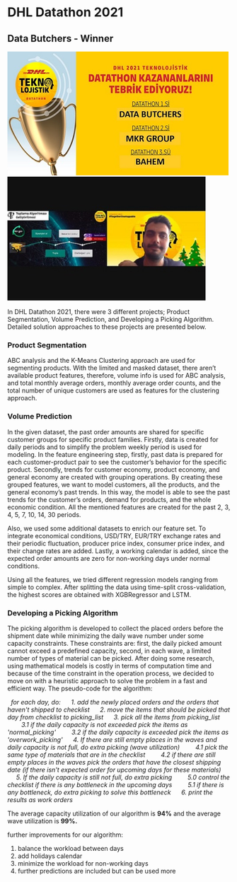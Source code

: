 # DHL Datathon 2021

## Data Butchers - Winner

[![N|Solid](https://raw.githubusercontent.com/ihkaraman/ihkaraman/main/images/dhl_datathon_winner.png)](https://www.linkedin.com/feed/update/urn:li:activity:6877662215583891456/)[![N|Solid](https://raw.githubusercontent.com/ihkaraman/ihkaraman/main/images/dhl_datathon_presentation.png)](https://www.linkedin.com/feed/update/urn:li:activity:6877662215583891456/)

In DHL Datathon 2021, there were 3 different projects; Product Segmentation, Volume Prediction, and Developing a Picking Algorithm. Detailed solution approaches to these projects are presented below.

### Product Segmentation

ABC analysis and the K-Means Clustering approach are used for segmenting products. With the limited and masked dataset, there aren’t available product features, therefore, volume info is used for ABC analysis, and total monthly average orders, monthly average order counts, and the total number of unique customers are used as features for the clustering approach.

### Volume Prediction

In the given dataset, the past order amounts are shared for specific customer groups for specific product families. Firstly, data is created for daily periods and to simplify the problem weekly period is used for modeling. In the feature engineering step, firstly, past data is prepared for each customer-product pair to see the customer’s behavior for the specific product. Secondly, trends for customer economy, product economy, and general economy are created with grouping operations. By creating these grouped features, we want to model customers, all the products, and the general economy’s past trends. In this way, the model is able to see the past trends for the customer’s orders, demand for products, and the whole economic condition. All the mentioned features are created for the past 2, 3, 4, 5, 7, 10, 14, 30 periods. 

Also, we used some additional datasets to enrich our feature set. To integrate economical conditions, USD/TRY, EUR/TRY exchange rates and their periodic fluctuation, producer price index, consumer price index, and their change rates are added. Lastly, a working calendar is added, since the expected order amounts are zero for non-working days under normal conditions. 

Using all the features, we tried different regression models ranging from simple to complex. After splitting the data using time-split cross-validation, the highest scores are obtained with XGBRegressor and LSTM. 

### Developing a Picking Algorithm

The picking algorithm is developed to collect the placed orders before the shipment date while minimizing the daily wave number under some capacity constraints. These constraints are: first, the daily picked amount cannot exceed a predefined capacity, second, in each wave, a limited number of types of material can be picked. After doing some research, using mathematical models is costly in terms of computation time and because of the time constraint in the operation process, we decided to move on with a heuristic approach to solve the problem in a fast and efficient way. The pseudo-code for the algorithm:

<em>&nbsp;&nbsp;for each day, do:</em>
<em>&nbsp;&nbsp;&nbsp;&nbsp;&nbsp;1. add the newly placed orders and the orders that haven't shipped to checklist</em>
<em>&nbsp;&nbsp;&nbsp;&nbsp;&nbsp;2. move the items that should be picked that day from checklist to picking_list</em>
<em>&nbsp;&nbsp;&nbsp;&nbsp;&nbsp;3. pick all the items from picking_list</em>
<em>&nbsp;&nbsp;&nbsp;&nbsp;&nbsp;&nbsp;&nbsp;&nbsp;3.1 if the daily capacity is not exceeded pick the items as 'normal_picking'</em>
<em>&nbsp;&nbsp;&nbsp;&nbsp;&nbsp;&nbsp;&nbsp;&nbsp;3.2 if the daily capacity is exceeded pick the items as 'overwork_picking'</em>
<em>&nbsp;&nbsp;&nbsp;&nbsp;&nbsp;4. If there are still empty places in the waves and daily capacity is not full, do extra picking (wave utilization)</em></li>
<em>&nbsp;&nbsp;&nbsp;&nbsp;&nbsp;&nbsp;&nbsp;&nbsp;4.1 pick the same type of materials that are in the checklist </em>
<em>&nbsp;&nbsp;&nbsp;&nbsp;&nbsp;&nbsp;&nbsp;&nbsp;4.2 if there are still empty places in the waves pick the orders that have the closest shipping date (if there isn't expected order for upcoming days for these materials)</em>
<em>&nbsp;&nbsp;&nbsp;&nbsp;&nbsp;5. If the daily capacity is still not full, do extra picking</em>
<em>&nbsp;&nbsp;&nbsp;&nbsp;&nbsp;&nbsp;&nbsp;&nbsp;5.0 control the checklist if there is any bottleneck in the upcoming days</em>
<em>&nbsp;&nbsp;&nbsp;&nbsp;&nbsp;&nbsp;&nbsp;&nbsp;5.1 if there is any bottleneck, do extra picking to solve this bottleneck</em>
<em>&nbsp;&nbsp;&nbsp;&nbsp;&nbsp;6. print the results as work orders</em>

The average capacity utilization of our algorithm is **94%** and the average wave utilization is **99%.**

further improvements for our algorithm:

1. balance the workload between days
2. add holidays calendar
3. minimize the workload for non-working days
4. further predictions are included but can be used more

